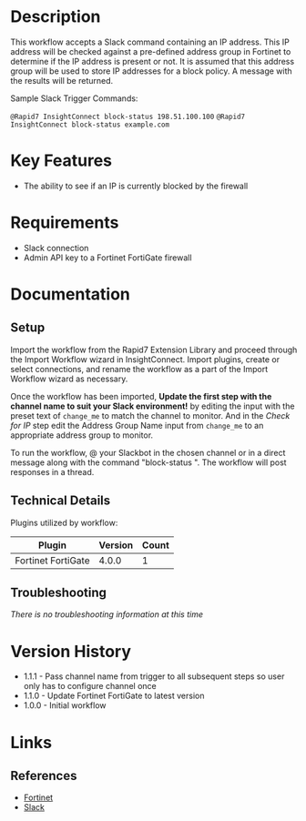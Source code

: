 # Description

This workflow accepts a Slack command containing an IP address. This IP address will be checked against a pre-defined address group in Fortinet to determine if the IP address is present or not. It is assumed that this address group will be used to store IP addresses for a block policy. A message with the results will be returned.

Sample Slack Trigger Commands:

`@Rapid7 InsightConnect block-status 198.51.100.100`
`@Rapid7 InsightConnect block-status example.com`

# Key Features

* The ability to see if an IP is currently blocked by the firewall


# Requirements

* Slack connection
* Admin API key to a Fortinet FortiGate firewall

# Documentation

## Setup

Import the workflow from the Rapid7 Extension Library and proceed through the Import Workflow wizard in InsightConnect. Import plugins, create or select connections, and rename the workflow as a part of the Import Workflow wizard as necessary.

Once the workflow has been imported, **Update the first step with the channel name to suit your Slack environment!** by editing the input with the preset text of `change_me` to match the channel to monitor.
And in the _Check for IP_ step edit the Address Group Name input from `change_me` to an appropriate address group to monitor.

To run the workflow, @ your Slackbot in the chosen channel or in a direct message along with the command "block-status <IP>". The workflow will post responses in a thread.

## Technical Details

Plugins utilized by workflow:

|Plugin|Version|Count|
|----|----|--------|
|Fortinet FortiGate|4.0.0|1|

## Troubleshooting

_There is no troubleshooting information at this time_

# Version History

* 1.1.1 - Pass channel name from trigger to all subsequent steps so user only has to configure channel once
* 1.1.0 - Update Fortinet FortiGate to latest version
* 1.0.0 - Initial workflow

# Links

## References

* [Fortinet](https://www.fortinet.com/)
* [Slack](https://slack.com)
